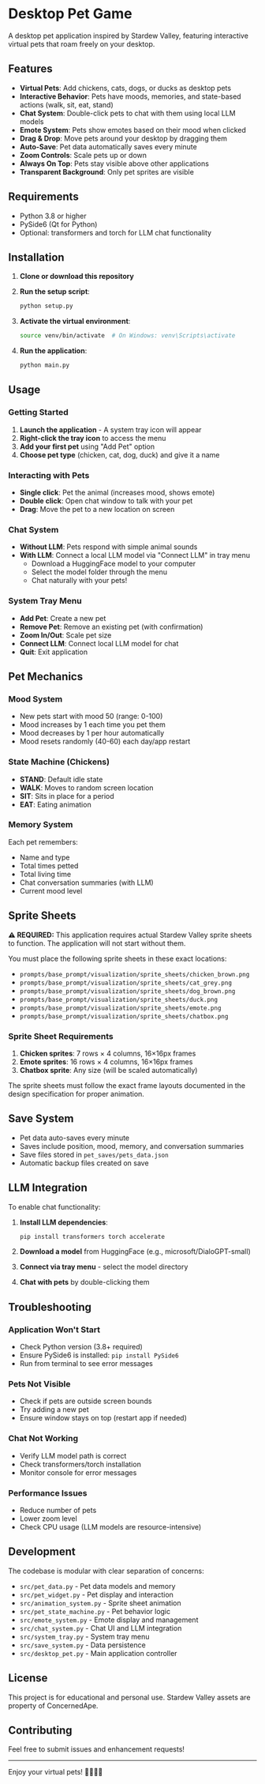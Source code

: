 # Desktop Pet Game

A desktop pet application inspired by Stardew Valley, featuring interactive virtual pets that roam freely on your desktop.

## Features

- **Virtual Pets**: Add chickens, cats, dogs, or ducks as desktop pets
- **Interactive Behavior**: Pets have moods, memories, and state-based actions (walk, sit, eat, stand)
- **Chat System**: Double-click pets to chat with them using local LLM models
- **Emote System**: Pets show emotes based on their mood when clicked
- **Drag & Drop**: Move pets around your desktop by dragging them
- **Auto-Save**: Pet data automatically saves every minute
- **Zoom Controls**: Scale pets up or down
- **Always On Top**: Pets stay visible above other applications
- **Transparent Background**: Only pet sprites are visible

## Requirements

- Python 3.8 or higher
- PySide6 (Qt for Python)
- Optional: transformers and torch for LLM chat functionality

## Installation

1. **Clone or download this repository**

2. **Run the setup script**:
   ```bash
   python setup.py
   ```

3. **Activate the virtual environment**:
   ```bash
   source venv/bin/activate  # On Windows: venv\Scripts\activate
   ```

4. **Run the application**:
   ```bash
   python main.py
   ```

## Usage

### Getting Started

1. **Launch the application** - A system tray icon will appear
2. **Right-click the tray icon** to access the menu
3. **Add your first pet** using "Add Pet" option
4. **Choose pet type** (chicken, cat, dog, duck) and give it a name

### Interacting with Pets

- **Single click**: Pet the animal (increases mood, shows emote)
- **Double click**: Open chat window to talk with your pet
- **Drag**: Move the pet to a new location on screen

### Chat System

- **Without LLM**: Pets respond with simple animal sounds
- **With LLM**: Connect a local LLM model via "Connect LLM" in tray menu
  - Download a HuggingFace model to your computer
  - Select the model folder through the menu
  - Chat naturally with your pets!

### System Tray Menu

- **Add Pet**: Create a new pet
- **Remove Pet**: Remove an existing pet (with confirmation)
- **Zoom In/Out**: Scale pet size
- **Connect LLM**: Connect local LLM model for chat
- **Quit**: Exit application

## Pet Mechanics

### Mood System
- New pets start with mood 50 (range: 0-100)
- Mood increases by 1 each time you pet them
- Mood decreases by 1 per hour automatically
- Mood resets randomly (40-60) each day/app restart

### State Machine (Chickens)
- **STAND**: Default idle state
- **WALK**: Moves to random screen location
- **SIT**: Sits in place for a period
- **EAT**: Eating animation

### Memory System
Each pet remembers:
- Name and type
- Total times petted
- Total living time
- Chat conversation summaries (with LLM)
- Current mood level

## Sprite Sheets

**⚠️ REQUIRED:** This application requires actual Stardew Valley sprite sheets to function. The application will not start without them.

You must place the following sprite sheets in these exact locations:
- `prompts/base_prompt/visualization/sprite_sheets/chicken_brown.png`
- `prompts/base_prompt/visualization/sprite_sheets/cat_grey.png`
- `prompts/base_prompt/visualization/sprite_sheets/dog_brown.png`
- `prompts/base_prompt/visualization/sprite_sheets/duck.png`
- `prompts/base_prompt/visualization/sprite_sheets/emote.png`
- `prompts/base_prompt/visualization/sprite_sheets/chatbox.png`

### Sprite Sheet Requirements

1. **Chicken sprites**: 7 rows × 4 columns, 16×16px frames
2. **Emote sprites**: 16 rows × 4 columns, 16×16px frames
3. **Chatbox sprite**: Any size (will be scaled automatically)

The sprite sheets must follow the exact frame layouts documented in the design specification for proper animation.

## Save System

- Pet data auto-saves every minute
- Saves include position, mood, memory, and conversation summaries
- Save files stored in `pet_saves/pets_data.json`
- Automatic backup files created on save

## LLM Integration

To enable chat functionality:

1. **Install LLM dependencies**:
   ```bash
   pip install transformers torch accelerate
   ```

2. **Download a model** from HuggingFace (e.g., microsoft/DialoGPT-small)

3. **Connect via tray menu** - select the model directory

4. **Chat with pets** by double-clicking them

## Troubleshooting

### Application Won't Start
- Check Python version (3.8+ required)
- Ensure PySide6 is installed: `pip install PySide6`
- Run from terminal to see error messages

### Pets Not Visible
- Check if pets are outside screen bounds
- Try adding a new pet
- Ensure window stays on top (restart app if needed)

### Chat Not Working
- Verify LLM model path is correct
- Check transformers/torch installation
- Monitor console for error messages

### Performance Issues
- Reduce number of pets
- Lower zoom level
- Check CPU usage (LLM models are resource-intensive)

## Development

The codebase is modular with clear separation of concerns:

- `src/pet_data.py` - Pet data models and memory
- `src/pet_widget.py` - Pet display and interaction
- `src/animation_system.py` - Sprite sheet animation
- `src/pet_state_machine.py` - Pet behavior logic
- `src/emote_system.py` - Emote display and management  
- `src/chat_system.py` - Chat UI and LLM integration
- `src/system_tray.py` - System tray menu
- `src/save_system.py` - Data persistence
- `src/desktop_pet.py` - Main application controller

## License

This project is for educational and personal use. Stardew Valley assets are property of ConcernedApe.

## Contributing

Feel free to submit issues and enhancement requests!

---

Enjoy your virtual pets! 🐔🐱🐶🦆
